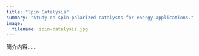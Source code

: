 ```yaml
---
title: "Spin Catalysis"
summary: "Study on spin-polarized catalysts for energy applications."
image:
  filename: spin-catalysis.jpg
---
```

简介内容……
